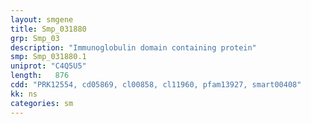 ```yaml
---
layout: smgene
title: Smp_031880
grp: Smp_03
description: "Immunoglobulin domain containing protein"
smp: Smp_031880.1
uniprot: "C4Q5U5"
length:   876
cdd: "PRK12554, cd05869, cl00858, cl11960, pfam13927, smart00408"
kk: ns
categories: sm
---
```

